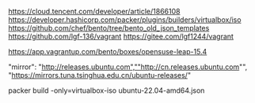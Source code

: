 
https://cloud.tencent.com/developer/article/1866108
https://developer.hashicorp.com/packer/plugins/builders/virtualbox/iso
https://github.com/chef/bento/tree/bento_old_json_templates
https://github.com/lgf-136/vagrant
https://gitee.com/lgf1244/vagrant



https://app.vagrantup.com/bento/boxes/opensuse-leap-15.4


"mirror": "http://releases.ubuntu.com",""http://cn.releases.ubuntu.com"", "https://mirrors.tuna.tsinghua.edu.cn/ubuntu-releases/"


packer build -only=virtualbox-iso ubuntu-22.04-amd64.json
